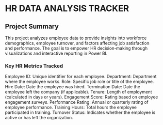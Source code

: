 # HR DATA ANALYSIS TRACKER

## Project Summary
This project analyzes employee data to provide insights into workforce demographics, employee turnover, and factors affecting job satisfaction and performance. The goal is to empower HR decision-making through visualizations and interactive reporting in Power BI.

### Key HR Metrics Tracked
Employee ID: Unique identifier for each employee.
Department: Department where the employee works.
Role: Specific job role or title of the employee.
Hire Date: Date the employee was hired.
Termination Date: Date the employee left the company (if applicable).
Tenure: Length of employment (calculated in days or years).
Engagement Score: Rating based on employee engagement surveys.
Performance Rating: Annual or quarterly rating of employee performance.
Training Hours: Total hours the employee participated in training.
Turnover Status: Indicates whether the employee is active or has left the organization.
